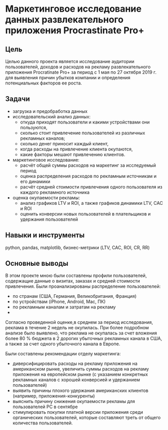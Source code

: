 # Маркетинговое исследование данных развлекательного приложения Procrastinate Pro+
## Цель
Целью данного проекта является исследование аудитории пользователей, доходов и расходов на рекламу развлекательного приложения Procratinate Pro+ за период с 1 мая по 27 октября 2019 г. для  выявления причин убытков компании и определения потенциальных факторов ее роста.
## Задачи
* загрузка и предобработка данных
* исследовательский анализ данных:
  * откуда приходят пользователи и какими устройствами они пользуются,
  * сколько стоит привлечение пользователей из различных рекламных каналов;
  * сколько денег приносит каждый клиент,
  * когда расходы на привлечение клиента окупаются,
  * какие факторы мешают привлечению клиентов.
* маркетинговое исследование:
  * расчёт общей суммы расходов на маркетинг за исследуемый период
  * оценка распределения расходов по рекламным источникам и его динамики
  * расчёт средней стоимости привлечения одного пользователя из каждого рекламного источника
* оценка окупаемости рекламы:
  * анализ графиков LTV и ROI, а также графиков динамики LTV, CAC и ROI
  * оценить конверсии новых пользователей в плательщиков и удержания пользователей
## Навыки и инструменты
python, pandas, matplotlib, бизнес-метрики (LTV, CAC, ROI, CR, RR)
## Основные выводы
В этом проекте мною были составлены профили пользователей, содержащие данные о визитах, заказах и средней стоимости привлечения. Были проанализированы распределение пользователей:
* по странам (США, Германия, Великобритания, Франция)
* по устройствам (iPhone, Android, Mac, ПК)
* по рекламным каналам и затратам на рекламу
* 
Согласно проведенной оценке,в среднем за период исследования, реклама в течение 2 недель не окупилась. При более подробном анализе было выявлено, что реклама не окупалась за счет вложения более 80 % бюджета в 2 дорогих убыточных рекламных канала  в США, а также за счет одного убыточного канала в Европе.

Были составлены рекомендации отделу маркетинга:
* диверсифицировать расходы на рекламу приложения на американском рынке, увеличить суммы расходов на рекламу приложения на европейском рынке (с указанием конкретных рекламных каналов с хорошей конверсией и удержанием пользователей)
* выявить причины плохого удержания американских клиентов (например, приложения-конкуренты)
* выяснить причину снижения окупаемости рекламы для пользователей PC в сентябре
* стимулировать покупки платной версии приложения среди органических пользователей, которые составляют треть от общего количества пользователей.
